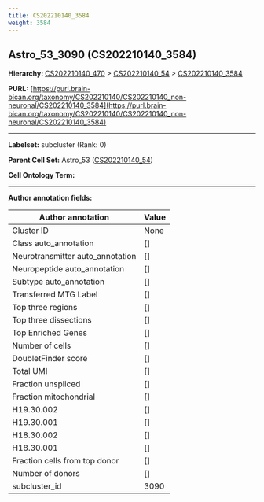 ```yaml
---
title: CS202210140_3584
weight: 3584
---
```

## Astro_53_3090 (CS202210140_3584)
<b>Hierarchy: </b>
[CS202210140_470](../CS202210140_470) >
[CS202210140_54](../CS202210140_54) >
[CS202210140_3584](../CS202210140_3584)

**PURL:** [https://purl.brain-bican.org/taxonomy/CS202210140/CS202210140_non-neuronal/CS202210140_3584](https://purl.brain-bican.org/taxonomy/CS202210140/CS202210140_non-neuronal/CS202210140_3584)

---


**Labelset:** subcluster (Rank: 0)

**Parent Cell Set:** Astro_53 ([CS202210140_54](../CS202210140_54))



**Cell Ontology Term:** 

[MARKER GENES.]: #


---

[TRANSFERRED ANNOTATIONS.]: #


[AUTHOR ANNOTATION FIELDS.]: #


**Author annotation fields:**

| Author annotation | Value |
|-------------------|-------|
|Cluster ID|None|
|Class auto_annotation|[]|
|Neurotransmitter auto_annotation|[]|
|Neuropeptide auto_annotation|[]|
|Subtype auto_annotation|[]|
|Transferred MTG Label|[]|
|Top three regions|[]|
|Top three dissections|[]|
|Top Enriched Genes|[]|
|Number of cells|[]|
|DoubletFinder score|[]|
|Total UMI|[]|
|Fraction unspliced|[]|
|Fraction mitochondrial|[]|
|H19.30.002|[]|
|H19.30.001|[]|
|H18.30.002|[]|
|H18.30.001|[]|
|Fraction cells from top donor|[]|
|Number of donors|[]|
|subcluster_id|3090|
